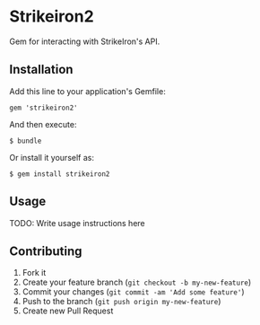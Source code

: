 # Strikeiron2

Gem for interacting with StrikeIron's API.

## Installation

Add this line to your application's Gemfile:

    gem 'strikeiron2'

And then execute:

    $ bundle

Or install it yourself as:

    $ gem install strikeiron2

## Usage

TODO: Write usage instructions here

## Contributing

1. Fork it
2. Create your feature branch (`git checkout -b my-new-feature`)
3. Commit your changes (`git commit -am 'Add some feature'`)
4. Push to the branch (`git push origin my-new-feature`)
5. Create new Pull Request
